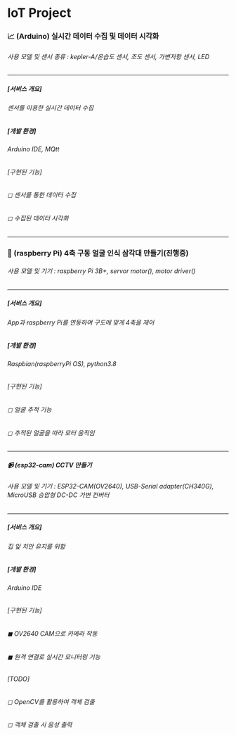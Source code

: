 IoT Project
===============

###  📈 (Arduino) 실시간 데이터 수집 및 데이터 시각화 
###### 사용 모델 및 센서 종류 : kepler-A/온습도 센서, 조도 센서, 가변저항 센서, LED     
------------------------------------------------------
##### [서비스 개요]
###### 센서를 이용한 실시간 데이터 수집
##### [개발 환경]
###### Arduino IDE, MQtt     

###### [구현된 기능]
###### ◻ 센서를 통한 데이터 수집
###### ◻ 수집된 데이터 시각화
***
###  📸 (raspberry Pi) 4축 구동 얼굴 인식 삼각대 만들기(진행중)
###### 사용 모델 및 기기 : raspberry Pi 3B+, servor motor(), motor driver()
------------------------------------------------------
##### [서비스 개요]
###### App과 raspberry Pi를 연동하여 구도에 맞게 4축을 제어
##### [개발 환경]
###### Raspbian(raspberryPi OS), python3.8

###### [구현된 기능]
###### ◻ 얼굴 추적 기능
###### ◻ 추적된 얼굴을 따라 모터 움직임
***

#####  📹 (esp32-cam) CCTV 만들기

###### 사용 모델 및 기기 : ESP32-CAM(OV2640), USB-Serial adapter(CH340G), MicroUSB 승압형 DC-DC 가변 컨버터
------------------------------------------------------
##### [서비스 개요]
###### 집 앞 치안 유지를 위함
##### [개발 환경]
###### Arduino IDE

###### [구현된 기능]
###### ◼ OV2640 CAM으로 카메라 작동
###### ◼ 원격 연결로 실시간 모니터링 기능 

###### [TODO]
###### ◻ OpenCV를 활용하여 객체 검출
###### ◻ 객체 검출 시 음성 출력
